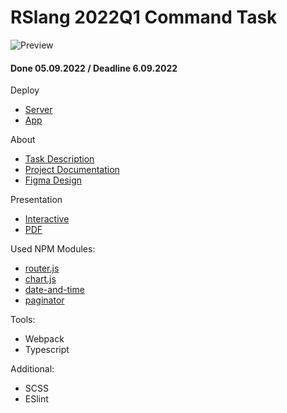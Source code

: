 # RSlang 2022Q1 Command Task

![Preview](https://user-images.githubusercontent.com/26232484/187568790-3b118f50-f773-4d1d-9100-4cc970a84dee.png)

#### Done 05.09.2022 / Deadline 6.09.2022 

Deploy
* [Server](https://github.com/rolling-scopes-school/react-rslang-be)
* [App](https://rslang-team182-mrdoker1.herokuapp.com/)

About
* [Task Description](https://github.com/rolling-scopes-school/tasks/blob/master/tasks/stage-2/rs-lang/rslang.md)
* [Project Documentation](https://goofy-secure-b26.notion.site/RS-Lang-02cab7e30a424ca184c9284203e33e1e)
* [Figma Design](https://www.figma.com/community/file/1184081630965775971)

Presentation
* [Interactive](https://www.figma.com/proto/2WF9g7pRAwPl5InvHVDQZu/RS-Lang-Design?page-id=1497%3A2814&node-id=1500%3A2985&viewport=1540%2C358%2C0.17&scaling=contain&starting-point-node-id=1500%3A2985&hide-ui=1)
* [PDF](https://drive.google.com/file/d/1QImbkyo2pWFrkh3eR25eH72DbVcBAzdT/view?usp=sharing)

Used NPM Modules:
* [router.js](https://www.npmjs.com/package/routerjs)
* [chart.js](https://www.npmjs.com/package/chart.js)
* [date-and-time](https://www.npmjs.com/package/date-and-time)
* [paginator](https://www.npmjs.com/package/pagination)

Tools:
* Webpack
* Typescript

Additional:
* SCSS
* ESlint
